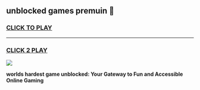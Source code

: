 
## unblocked games premuin 👋
<h3>
<a href="https://premium.freeplayer.one?title=unblocked_games_premuin&ref=13F">CLICK TO PLAY</a></h3>
<hr>

<h3>
<a href="https://premium.freeplayer.one?title=unblocked_games_premuin&ref=13F">CLICK 2 PLAY</a>
  
</h3>

<a href="https://premium.freeplayer.one?title=unblocked_games_premuin&ref=12F/"><img src="https://clearcache.store/games.png"></a>


**worlds hardest game unblocked: Your Gateway to Fun and Accessible Online Gaming**
